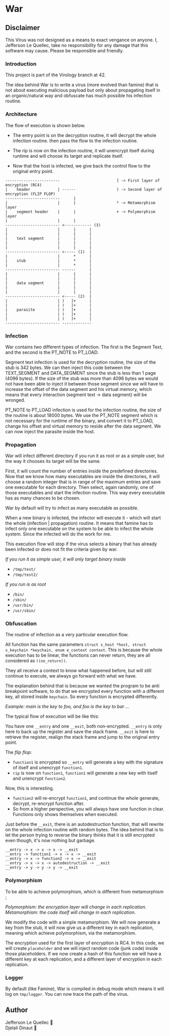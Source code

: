 # War 

## Disclaimer

This Virus was not designed as a means to exact vengance on anyone.
I, Jefferson Le Quellec, take no responsibility for any damage that this software may cause.
Please be responsible and friendly.

### Introduction

This project is part of the Virology branch at 42.

The idea behind War is to write a virus  (more evolved than famine) that is not about executing malicious payload but only about propagating itself in an organic/natural way and obfuscate has much possible his infection routine.

### Architecture

The flow of execution is shown below.

- The entry point is on the decryption routine, it will decrypt the whole infection routine. then pass the flow to the infection routine.

- The rip is now on the infection routine, it will unencrypt itself during runtime and will choose its target and replicate itself.

- Now that the host is infected, we give back the control flow to the original entry point.
```
------------------------                         ] -> First layer of encryption (RC4)
|    header            | ------                  ) -> Second layer of encryption (FLIP FLOP)
------------------------      |
|                      |      |                  * -> Metamorphism layer
|    segment header    |      |                  + -> Polymorphism layer
|                      |      |
------------------------ <------------ (3)
|                      |      |      |
|                      |      |      |
|    text segment      |      |      |
|                      |      |      |
|                      |      |      |
------------------------ <----- (1)  |
|                      |      *      |
|    stub              |      *      |
|                      |      *      |
------------------------ ------      |
|                      |      |      |
|                      |      |      |
|    data segment      |      |      |
|                      |      |      |
|                      |      |      |
------------------------ <----- (2)  |
|                      | )   ]+      |
|                      | )   ]+      |
|    parasite          | )   ]+      |
|                      | )   ]+      |
|                      | )   ]+      |
------------------------ -------------
```

### Infection

War contains two different types of infection. The first is the Segment Text, and the second is the PT_NOTE to PT_LOAD.

Segment text infection is used for the decryption routine, the size of the stub is 342 bytes. We can then inject this code between the TEXT_SEGMENT and DATA_SEGMENT since the stub is less than 1 page (4096 bytes).
If the size of the stub was more than 4096 bytes we would not have been able to inject it between those segment since we will have to increase the offset of the data segment and his virtual memory, which means that every interaction (segment text -> data segment) will be wronged.

PT_NOTE to PT_LOAD infection is used for the infection routine, the size of the routine is about 18000 bytes. We use the PT_NOTE segment which is not necessary for the runtime of the binary, and convert it to PT_LOAD, change his offset and virtual memory to reside after the data segment.
We can now inject the parasite inside the host.

### Propagation

War will infect different directory if you run it as root or as a simple user, but the way it chooses its target will be the same.

First, it will count the number of entries inside the predefined directories. Now that we know how many executables are inside the directories, it will choose a random integer that is in range of the maximum entries and save one executable for each directory. Then select, again randomly, one of those executables and start the infection routine. This way every executable has as many chances to be chosen.

War by default will try to infect as many executable as possible.

When a new binary is infected, the infector will execute it - which will start the whole (infection | propagation) routine. It means that famine has to infect only one executable on the system to be able to infect the whole system. Since the infected will do the work for me.

This execution flow will stop if the virus selects a binary that has already been infected or does not fit the criteria given by war.

*If you run it as simple user, it will only target binary inside*
- `/tmp/test/`
- `/tmp/test2/`  

*If you run is as root*
- `/bin/`
- `/sbin/`
- `/usr/bin/`
- `/usr/sbin/`

### Obfuscation

The routine of infection as a very particular execution flow.

All function has the same parameters `struct s_host *host, struct s_keychain *keychain, enum e_context context`.
This is because the whole execution has to be linear, the functions can never return, they are all considered as `((no_return))`.

They all receive a context to know what happened before, but will still continue to execute, we always go forward with what we have.

The explanation behind that is because we wanted the program to be anti breakpoint software, to do that we encrypted every function with a different key, all stored inside `keychain`.
So every function is encrypted differently.

*Example: main is the key to foo, and foo is the key to bar ...*

The typical flow of execution will be like this:

You have one `__entry` and one `__exit`, both non-encrypted.
`__entry` is only here to back up the register and save the stack frame. 
`__exit` is here to retrieve the register, realign the stack frame and jump to the original entry point.

The *flip flop*:
- `function1` is encrypted so `__entry` will generate a key with the signature of itself and unencrypt `function1`.
- `rip` is now on `function1`, `function1` will generate a new key with itself and unencrypt `function2`.

Now, this is interesting.

- `function2` will re-encrypt `function1`, and continue the whole generate, decrypt, re-encrypt function after.
- So from a higher perspective, you will always have one function in clear. Functions only shows themselves when executed.

Just before the `__exit`, there is an autodestruction function, that will rewrite on the whole infection routine with random bytes.
The idea behind that is to let the person trying to reverse the binary thinks that it is still encrypted even though, it's now nothing but garbage.

```
__entry -> x -> x -> x -> __exit
__entry -> function1 -> x -> x -> __exit
__entry -> x -> function2 -> x -> __exit
__entry -> x -> x -> autodestruction -> __exit
__entry -> y -> y -> y -> __exit
```

### Polymorphism

To be able to achieve polymorphism, which is different from metamorphism ;

*Polymorphism: the encryption layer will change in each replication.*
*Metamorphism: the code itself will change in each replication.*

We modify the code with a simple metamorphism. We will now generate a key from the stub, it will now give us a different key in each replication, meaning which achieve polymorphism, via the metamorphism.

The encryption used for the first layer of encryption is RC4. In this code, we will create `placeholder` and we will inject random code (junk code) inside those placeholders. If we now create a hash of this function we will have a different key at each replication, and a different layer of encryption in each replication.

### Logger

By default (like Famine), War is compiled in debug mode which means it will log on `tmp/logger`. You can now trace the path of the virus.

## Author

Jefferson Le Quellec 🐜  
Djelali Dinaut 🐜 
